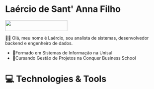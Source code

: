 # Laércio de Sant' Anna Filho

<img src="https://storage.ko-fi.com/cdn/brandasset/kofi_button_dark.png?_gl=1*i1wx2f*_ga*MTAxODE3OTU2MC4xNzA5NTc5NjYy*_ga_M13FZ7VQ2C*MTcwOTU3OTY2MS4xLjEuMTcwOTU4MDAxMi42MC4wLjA." width="200" height="35">

👋🏼 Olá, meu nome é Laércio, sou analista de sistemas, desenvolvedor backend e engenheiro de dados.

- 📗Formado em Sistemas de Informação na Unisul
- 📗Cursando Gestão de Projetos na Conquer Business School

# 💻 Technologies & Tools

